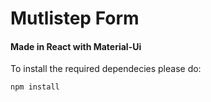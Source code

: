 # Mutlistep Form

#### Made in React with Material-Ui

To install the required dependecies please do:

```bash
npm install
```
